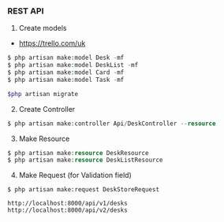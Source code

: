 ### REST API 

1. Create models

- https://trello.com/uk
```php 
$ php artisan make:model Desk -mf
$ php artisan make:model DeskList -mf
$ php artisan make:model Card -mf
$ php artisan make:model Task -mf

$php artisan migrate
``` 

2. Create Controller 
```php 
$ php artisan make:controller Api/DeskController --resource
```


3. Make Resource 
```php 
$ php artisan make:resource DeskResource
$ php artisan make:resource DeskListResource
```

4. Make Request (for Validation field)
```
$ php artisan make:request DeskStoreRequest

http://localhost:8000/api/v1/desks
http://localhost:8000/api/v2/desks

```
